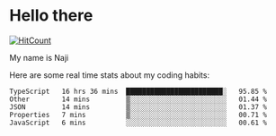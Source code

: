 # Hello there

[![HitCount](http://hits.dwyl.com/na-ji/na-ji.svg)](https://youtu.be/dQw4w9WgXcQ)

My name is Naji

Here are some real time stats about my coding habits:

<!--START_SECTION:waka-->
```text
TypeScript   16 hrs 36 mins  ████████████████████████░   95.85 % 
Other        14 mins         ▒░░░░░░░░░░░░░░░░░░░░░░░░   01.44 % 
JSON         14 mins         ▒░░░░░░░░░░░░░░░░░░░░░░░░   01.37 % 
Properties   7 mins          ▒░░░░░░░░░░░░░░░░░░░░░░░░   00.71 % 
JavaScript   6 mins          ░░░░░░░░░░░░░░░░░░░░░░░░░   00.61 % 
```
<!--END_SECTION:waka-->
